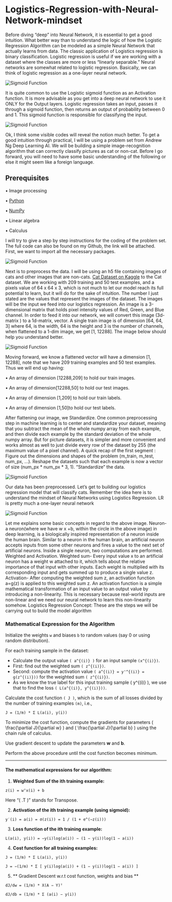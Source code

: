 # Logistics-Regression-with-Neural-Network-mindset
Before diving “deep” into Neural Network, it is essential to get a good intuition. What better way than to understand the logic of how the Logistic Regression Algorithm can be modeled as a simple Neural Network that actually learns from data.
The classic application of Logistics regression is binary classification. Logistic regression is useful if we are working with a dataset where the classes are more or less “linearly separable.” Neural networks are somewhat related to logistic regression. Basically, we can think of logistic regression as a one-layer neural network.

![Sigmoid Function](https://raw.githubusercontent.com/wayne540/Logistics-Regression-with-Neural-Network-mindset/main/images/image1.png)

It is quite common to use the Logistic sigmoid function as an Activation function. It is more advisable as you get into a deep neural network to use it ONLY for the Output layers. Logistic regression takes an input, passes it through a sigmoid function, then returns an output of probability between 0 and 1. This sigmoid function is responsible for classifying the input.

![Sigmoid Function](https://raw.githubusercontent.com/wayne540/Logistics-Regression-with-Neural-Network-mindset/main/images/image2.png)

Ok, I think some visible codes will reveal the notion much better.
To get a good intuition through practical, I will be using a problem set from Andrew Ng Deep Learning AI. We will be building a simple image-recognition algorithm that can correctly classify pictures as cat or non-cat. Before I go forward, you will need to have some basic understanding of the following or else it might seem like a foreign language.
## Prerequisites
•	Image processing

•	[Python](https://www.python.org/doc/)

•	[NumPy](https://numpy.org/doc/)

•	Linear algebra

•	Calculus

I will try to give a step by step instructions for the coding of the problem set. The full code can also be found on my Github, the link will be attached. First, we want to import all the necessary packages.

![Sigmoid Function](https://raw.githubusercontent.com/wayne540/Logistics-Regression-with-Neural-Network-mindset/main/images/image3.png)

Next is to preprocess the data. I will be using an h5 file containing images of cats and other images that are non-cats. [Cat Dataset on Kaggle](https://www.kaggle.com/datasets/crawford/cat-dataset)
 to the Cat dataset. We are working with 209 training and 50 test examples, and a pixels value of 64 x 64 x 3, which is not much to let our model reach its full potential to learn, but it will do for the sake of intuition. The number I just stated are the values that represent the images of the dataset. The images will be the input we feed into our logistics regression. An image is a 3-dimensional matrix that holds pixel intensity values of Red, Green, and Blue channel. In order to feed it into our network, we will convert this image (3d-matrix ) to a 1d-matrix, vector.
A single train image is of dimension [64, 64, 3] where 64, is the width, 64 is the height and 3 is the number of channels, when flattened to a 1-dim image, we get [1, 12288]. The image below should help you understand better.

![Sigmoid Function](https://raw.githubusercontent.com/wayne540/Logistics-Regression-with-Neural-Network-mindset/main/images/image4.png)

Moving forward, we know a flattened vector will have a dimension [1, 12288], note that we have 209 training examples and 50 test examples. Thus we will end up having:

•	An array of dimension [12288,209] to hold our train images.

•	An array of dimension[12288,50] to hold our test images.

•	An array of dimension [1,209] to hold our train labels.

•	An array of dimension [1,50]to hold our test labels.

After flattening our image, we Standardize. One common preprocessing step in machine learning is to center and standardize your dataset, meaning that you subtract the mean of the whole numpy array from each example, and then divide each example by the standard deviation of the whole numpy array. But for picture datasets, it is simpler and more convenient and works almost as well to just divide every row of the dataset by 255 (the maximum value of a pixel channel). A quick recap of the first segment : Figure out the dimensions and shapes of the problem (m_train, m_test, num_px, …). Reshape the datasets such that each example is now a vector of size (num_px * num_px * 3, 1). “Standardize” the data.

![Sigmoid Function](https://raw.githubusercontent.com/wayne540/Logistics-Regression-with-Neural-Network-mindset/main/images/image5.png)

Our data has been preprocessed. Let’s get to building our logistics regression model that will classify cats. Remember the idea here is to understand the mindset of Neural Networks using Logistics Regression. LR is pretty much a one-layer neural network

![Sigmoid Function](https://raw.githubusercontent.com/wayne540/Logistics-Regression-with-Neural-Network-mindset/main/images/image6.png)

Let me explains some basic concepts in regard to the above image.
Neuron- a neuron(where we have w x +b, within the circle in the above image) in deep learning, is a biologically inspired representation of a neuron inside the human brain. Similar to a neuron in the human brain, an artificial neuron accepts inputs from some other neurons and fires a value to the next set of artificial neurons. Inside a single neuron, two computations are performed. Weighted and Activation.
Weighted sum- Every input value x to an artificial neuron has a weight w attached to it, which tells about the relative importance of that input with other inputs. Each weight is multiplied with its corresponding input and gets summed up to produce a single value z.
Activation- After computing the weighted sum z, an activation function a=g(z) is applied to this weighted sum z. An activation function is a simple mathematical transformation of an input value to an output value by introducing a non-linearity. This is necessary because real-world inputs are non-linear and we need our neural network to learn this non-linearity somehow.
Logistics Regression Concept: These are the steps we will be carrying out to build the model algorithm
###  Mathematical Expression for the Algorithm

Initialize the weights `w` and biases `b` to random values (say 0 or using random distribution).

For each training sample in the dataset:

- Calculate the output value `( a^{(i)} )` for an input sample `(x^{(i)})`.
- First: find out the weighted sum `( z^{(i)})`.
- Second: compute the activation value `( a^{(i)} = y'^{(i)} = g(z^{(i)}))` for the weighted sum `( z^{(i)})`.
- As we know the true label for this input training sample \( y^{(i)} \), we use that to find the loss `( L(a^{(i)}, y^{(i)}))`.

Calculate the cost function `( J )`, which is the sum of all losses divided by the number of training examples `(m)`, i.e.,

`J = (1/m) * Σ L(a(i), y(i))`

To minimize the cost function, compute the gradients for parameters \( \frac{\partial J}{\partial w} \) and \( \frac{\partial J}{\partial b} \) using the chain rule of calculus.

Use gradient descent to update the parameters **w** and **b**.

Perform the above procedure until the cost function becomes minimum.

---

####  The mathematical expressions for our algorithm:

1. **Weighted Sum of the ith training example:**

`z(i) = wᵀx(i) + b`

Here “\( .T \)” stands for Transpose.

2. **Activation of the ith training example (using sigmoid):**

`y′(i) = a(i) = σ(z(i)) = 1 / (1 + e^(−z(i)))`

3. **Loss function of the ith training example:**

`L(a(i), y(i)) = −y(i)log(a(i)) − (1 − y(i))log(1 − a(i))`

4. **Cost function for all training examples:**

`J = (1/m) * Σ L(a(i), y(i))`

`J = −(1/m) * Σ [ y(i)log(a(i)) + (1 − y(i))log(1 − a(i)) ]`

5. ** Gradient Descent w.r.t cost function, weights and bias **

`dJ/dw = (1/m) * X(A − Y)ᵀ`

`dJ/db = (1/m) * Σ (a(i) − y(i))`





